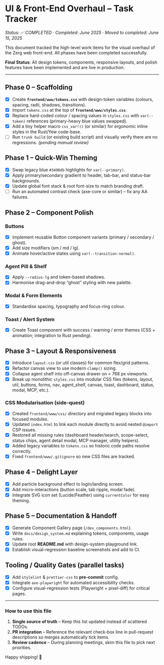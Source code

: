 # UI & Front-End Overhaul – Task Tracker

*Status: ✅ COMPLETED*  ·  *Completed: June 2025*  ·  *Moved to completed: June 15, 2025*

This document tracked the high-level work items for the visual overhaul of the Zerg web front-end. All phases have been completed successfully.

**Final Status**: All design tokens, components, responsive layouts, and polish features have been implemented and are live in production.

---

## Phase 0 – Scaffolding

- [x] Create **`frontend/www/tokens.css`** with design-token variables (colours, spacing, radii, shadows, transitions).
- [x] Import `tokens.css` at the top of **`frontend/www/styles.css`**.
- [x] Replace hard-coded colour / spacing values in `styles.css` with `var(--token)` references (primary-heavy blue values swapped).
- [x] Add a tiny helper macro `css_var!()` (or similar) for ergonomic inline styles in the Rust/Yew code-base.
- [ ] Run `trunk build` (or existing build script) and visually verify there are no regressions. *(pending manual review)*

## Phase 1 – Quick-Win Theming

- [x] Swap legacy blue `#3498db` highlights for `var(--primary)`.
- [x] Apply primary/secondary gradient to header, tab-bar, and status-bar backgrounds.
- [x] Update global font stack & root font-size to match branding draft.
- [ ] Run an automated contrast check (axe-core or similar) – fix any AA failures.

## Phase 2 – Component Polish

### Buttons
- [x] Implement reusable Button component variants (primary / secondary / ghost).
- [x] Add size modifiers (sm / md / lg).
- [x] Animate hover/active states using `var(--transition-normal)`.

### Agent Pill & Shelf
- [x] Apply `--radius-lg` and token-based shadows.
- [x] Harmonise drag-and-drop “ghost” styling with new palette.

### Modal & Form Elements
- [x] Standardise spacing, typography and focus-ring colour.

### Toast / Alert System
- [x] Create Toast component with success / warning / error themes (CSS + animation; integration to Rust pending).

## Phase 3 – Layout & Responsiveness

- [x] Introduce `layout.css` (or util classes) for common flex/grid patterns.
- [x] Refactor canvas view to use modern `clamp()` sizing.
- [x] Collapse agent shelf into off-canvas drawer on < 768 px viewports.
- [x] Break up monolithic `styles.css` into modular CSS files (tokens, layout, util, buttons, forms, nav, agent_shelf, canvas, toast, dashboard, status, modal, MCP, etc.).

### CSS Modularisation (side-quest)
- [x] Created `frontend/www/css/` directory and migrated legacy blocks into focused modules.
- [x] Updated `index.html` to link each module directly to avoid nested `@import` CSP issues.
- [x] Restored all missing rules (dashboard header/search, scope-select, status chips, agent detail modal, MCP manager, utility helpers).
- [x] Added legacy variables to `tokens.css` so historic code paths resolve correctly.
- [x] Fixed `frontend/www/.gitignore` so new CSS files are tracked.

## Phase 4 – Delight Layer

- [x] Add particle background effect to login/landing screen.
- [x] Add micro-interactions (button scale, tab ripple, modal fade).
- [x] Integrate SVG icon set (Lucide/Feather) using `currentColor` for easy theming.

## Phase 5 – Documentation & Handoff

- [x] Generate Component Gallery page (`/dev_components.html`).
- [x] Write `docs/design_system.md` explaining tokens, components, usage rules.
- [x] Update root **README.md** with design-system playground link.
- [x] Establish visual-regression baseline screenshots and add to CI.

## Tooling / Quality Gates (parallel tasks)

- [x] Add `stylelint` & `prettier-css` to **pre-commit** config.
- [x] Integrate `axe-playwright` for automated accessibility checks.
- [x] Configure visual-regression tests (Playwright + pixel-diff) for critical pages.

---

### How to use this file

1. **Single source of truth** – Keep this list updated instead of scattered TODOs.
2. **PR integration** – Reference the relevant check-box line in pull-request descriptions so merges automatically tick items.
3. **Review cadence** – During planning meetings, skim this file to pick next priorities.

Happy shipping! 🚀
